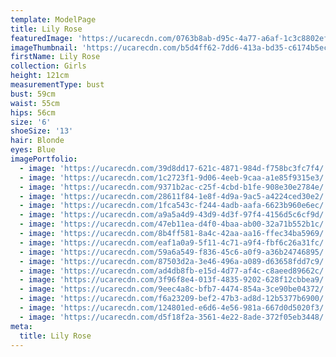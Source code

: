 ```yaml
---
template: ModelPage
title: Lily Rose
featuredImage: 'https://ucarecdn.com/0763b8ab-d95c-4a77-a6af-1c3c8802ef06/'
imageThumbnail: 'https://ucarecdn.com/b5d4ff62-7dd6-413a-bd35-c6174b5ecbd1/'
firstName: Lily Rose
collection: Girls
height: 121cm
measurementType: bust
bust: 59cm
waist: 55cm
hips: 56cm
size: '6'
shoeSize: '13'
hair: Blonde
eyes: Blue
imagePortfolio:
  - image: 'https://ucarecdn.com/39d8dd17-621c-4871-984d-f758bc3fc7f4/'
  - image: 'https://ucarecdn.com/1c2723f1-9d06-4eeb-9caa-a1e85f9315e3/'
  - image: 'https://ucarecdn.com/9371b2ac-c25f-4cbd-b1fe-908e30e2784e/'
  - image: 'https://ucarecdn.com/28611f84-1e8f-4d9a-9ac5-a4224ced30e2/'
  - image: 'https://ucarecdn.com/1fca543c-f244-4adb-aafa-6623b960e6ec/'
  - image: 'https://ucarecdn.com/a9a5a4d9-43d9-4d3f-97f4-4156d5c6cf9d/'
  - image: 'https://ucarecdn.com/47eb11ea-d4f0-4baa-ab00-32a71b552b1c/'
  - image: 'https://ucarecdn.com/8b4ff581-8a4c-42aa-aa16-ffec34ba5969/'
  - image: 'https://ucarecdn.com/eaf1a0a9-5f11-4c71-a9f4-fbf6c26a31fc/'
  - image: 'https://ucarecdn.com/59a6a549-f836-45c6-a0f9-a36b24746895/'
  - image: 'https://ucarecdn.com/87503d2a-3e46-496a-a089-d63658fdd7c9/'
  - image: 'https://ucarecdn.com/ad4db8fb-e15d-4d77-af4c-c8aeed89662c/'
  - image: 'https://ucarecdn.com/3f96f8e4-013f-4835-9202-628f12cbbea9/'
  - image: 'https://ucarecdn.com/9eec4a8c-bfb7-4474-854a-3ce90be04372/'
  - image: 'https://ucarecdn.com/f6a23209-bef2-47b3-ad8d-12b5377b6900/'
  - image: 'https://ucarecdn.com/124801ed-e6d6-4e56-981a-667d0d5020f3/'
  - image: 'https://ucarecdn.com/d5f18f2a-3561-4e22-8ade-372f05eb3448/'
meta:
  title: Lily Rose
---
```


